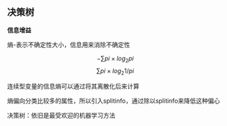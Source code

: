 ## 决策树

**信息增益**

熵-表示不确定性大小，信息用来消除不确定性

$$-\sum{pi \times log_2{pi}}$$
$$\sum{pi \times log_2{1/pi}}$$

连续型变量的信息熵可以通过将其离散化后来计算

熵偏向分类比较多的属性，所以引入splitinfo，通过除以splitinfo来降低这种偏心

决策树：依旧是最受欢迎的机器学习方法

